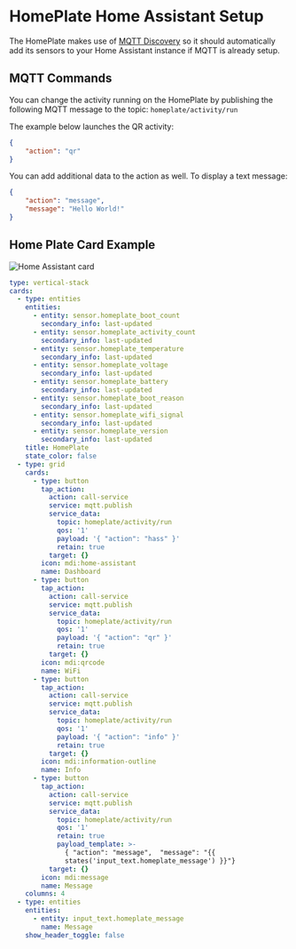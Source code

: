 # HomePlate Home Assistant Setup

The HomePlate makes use of [MQTT Discovery](https://www.home-assistant.io/docs/mqtt/discovery/) so it should automatically add its sensors to your Home Assistant instance if MQTT is already setup.

## MQTT Commands 

You can change the activity running on the HomePlate by publishing the following MQTT message to the topic: `homeplate/activity/run`

The example below launches the QR activity:

```json
{
    "action": "qr"
}
```

You can add additional data to the action as well. To display a text message:

```json
{
    "action": "message",
    "message": "Hello World!"
}
```

## Home Plate Card Example

![Home Assistant card](https://user-images.githubusercontent.com/164192/151242986-a8ed6948-3462-4d02-80f4-9a08062d237b.png)

```yaml
type: vertical-stack
cards:
  - type: entities
    entities:
      - entity: sensor.homeplate_boot_count
        secondary_info: last-updated
      - entity: sensor.homeplate_activity_count
        secondary_info: last-updated
      - entity: sensor.homeplate_temperature
        secondary_info: last-updated
      - entity: sensor.homeplate_voltage
        secondary_info: last-updated
      - entity: sensor.homeplate_battery
        secondary_info: last-updated
      - entity: sensor.homeplate_boot_reason
        secondary_info: last-updated
      - entity: sensor.homeplate_wifi_signal
        secondary_info: last-updated
      - entity: sensor.homeplate_version
        secondary_info: last-updated
    title: HomePlate
    state_color: false
  - type: grid
    cards:
      - type: button
        tap_action:
          action: call-service
          service: mqtt.publish
          service_data:
            topic: homeplate/activity/run
            qos: '1'
            payload: '{ "action": "hass" }'
            retain: true
          target: {}
        icon: mdi:home-assistant
        name: Dashboard
      - type: button
        tap_action:
          action: call-service
          service: mqtt.publish
          service_data:
            topic: homeplate/activity/run
            qos: '1'
            payload: '{ "action": "qr" }'
            retain: true
          target: {}
        icon: mdi:qrcode
        name: WiFi
      - type: button
        tap_action:
          action: call-service
          service: mqtt.publish
          service_data:
            topic: homeplate/activity/run
            qos: '1'
            payload: '{ "action": "info" }'
            retain: true
          target: {}
        icon: mdi:information-outline
        name: Info
      - type: button
        tap_action:
          action: call-service
          service: mqtt.publish
          service_data:
            topic: homeplate/activity/run
            qos: '1'
            retain: true
            payload_template: >-
              { "action": "message",  "message": "{{
              states('input_text.homeplate_message') }}"}
          target: {}
        icon: mdi:message
        name: Message
    columns: 4
  - type: entities
    entities:
      - entity: input_text.homeplate_message
        name: Message
    show_header_toggle: false
```
